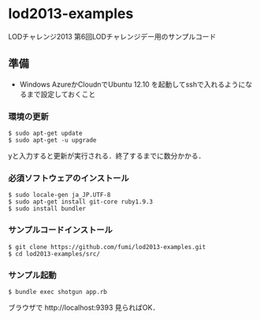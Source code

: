 # lod2013-examples

LODチャレンジ2013 第6回LODチャレンジデー用のサンプルコード

## 準備

* Windows AzureかCloudnでUbuntu 12.10 を起動してsshで入れるようになるまで設定しておくこと

### 環境の更新

    $ sudo apt-get update
    $ sudo apt-get -u upgrade

yと入力すると更新が実行される．終了するまでに数分かかる．

### 必須ソフトウェアのインストール

    $ sudo locale-gen ja_JP.UTF-8
    $ sudo apt-get install git-core ruby1.9.3
    $ sudo install bundler
    

### サンプルコードインストール

    $ git clone https://github.com/fumi/lod2013-examples.git
    $ cd lod2013-examples/src/

### サンプル起動

    $ bundle exec shotgun app.rb

ブラウザで http://localhost:9393 見らればOK．


